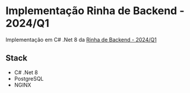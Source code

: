 # Implementação Rinha de Backend - 2024/Q1

Implementação em C# .Net 8 da [Rinha de Backend - 2024/Q1](https://github.com/zanfranceschi/rinha-de-backend-2024-q1)

## Stack

* C# .Net 8
* PostgreSQL
* NGINX
